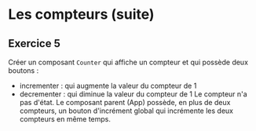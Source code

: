 # Les compteurs (suite)

## Exercice 5

Créer un composant `Counter` qui affiche un compteur et qui possède deux boutons :

- incrementer : qui augmente la valeur du compteur de 1
- decrementer : qui diminue la valeur du compteur de 1
  Le compteur n'a pas d'état.
  Le composant parent (App) possède, en plus de deux compteurs, un bouton d'incrément global qui incrémente les deux compteurs en même temps.
